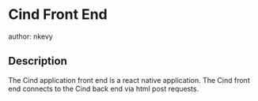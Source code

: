 Cind Front End
===============
author: nkevy

Description
------------
The Cind application front end is a react native application.
The Cind front end connects to the Cind back end via html post requests. 
